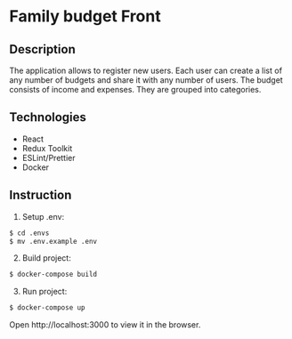 # Family budget Front
## Description
The application allows to register new users. Each user can create a list of any number of budgets and share it with any number of users. 
The budget consists of income and expenses. They are grouped into categories.

## Technologies
* React
* Redux Toolkit
* ESLint/Prettier
* Docker

## Instruction
1. Setup .env:
 ```sh
$ cd .envs
$ mv .env.example .env
 ```

2. Build project:
 ```sh
 $ docker-compose build
 ```

3. Run project: 
 ```sh
 $ docker-compose up
 ```

Open http://localhost:3000 to view it in the browser.
